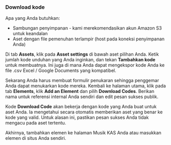 ### Download kode

Apa yang Anda butuhkan:

- Sambungan penyimpanan - kami merekomendasikan akun Amazon S3 untuk keandalan
- Aset dengan file pemenuhan terlampir (host pada koneksi penyimpanan Anda)

Di tab **Assets**, klik pada **Asset settings** di bawah aset pilihan Anda. Ketik jumlah kode unduhan yang Anda inginkan, dan tekan **Tambahkan kode** untuk membuatnya. Ini juga di mana Anda dapat mengekspor kode Anda ke file .csv Excel / Google Documents yang kompatibel.

Sekarang Anda harus membuat formulir penukaran sehingga penggemar Anda dapat menukarkan kode mereka. Kembali ke halaman utama, klik pada tab **Elements**, klik **Add an Element** dan pilih **Download Codes**. Berikan nama untuk referensi internal Anda sendiri dan edit pesan sukses publik.

Kode **Download Code** akan bekerja dengan kode yang Anda buat untuk aset Anda. Ia mengetahui secara otomatis memberikan aset yang benar ke kode yang valid. Untuk alasan ini, pastikan pesan sukses Anda tidak mengacu pada aset tertentu.

Akhirnya, tambahkan elemen ke halaman Musik KAS Anda atau masukkan elemen di situs Anda sendiri.
